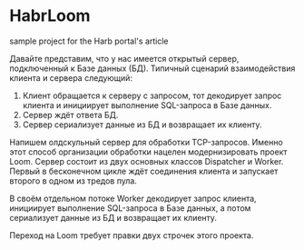 # HabrLoom
sample project for the Harb portal's article

Давайте представим, что у нас имеется открытый сервер, подключенный к Базе данных (БД). Типичный сценарий взаимодействия клиента и сервера 
следующий:

1. Клиент обращается к серверу с запросом, тот декодирует запрос клиента и инициирует выполнение SQL-запроса в Базе данных.
1. Сервер ждёт ответа БД.
1. Сервер сериализует данные из БД и возвращает их клиенту.

Напишем олдскульный сервер для обработки TCP-запросов. Именно этот способ организации обработки нацелен модернизировать проект Loom. 
Сервер состоит из двух основных классов Dispatcher и Worker. Первый в бесконечном цикле ждёт соединения клиента и запускает второго 
в одном из тредов пула.

В своём отдельном потоке Worker декодирует запрос клиента, инициирует выполнение SQL-запроса в Базе данных, 
а потом сериализует данные из БД и возвращает их клиенту.

Переход на Loom требует правки двух строчек этого проекта.
